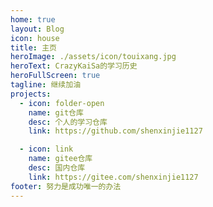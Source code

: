```yaml
---
home: true
layout: Blog
icon: house
title: 主页
heroImage: ./assets/icon/touixang.jpg
heroText: CrazyKaiSa的学习历史
heroFullScreen: true
tagline: 继续加油
projects:
  - icon: folder-open
    name: git仓库
    desc: 个人的学习仓库
    link: https://github.com/shenxinjie1127

  - icon: link
    name: gitee仓库
    desc: 国内仓库
    link: https://gitee.com/shenxinjie1127
footer: 努力是成功唯一的办法
---
```


